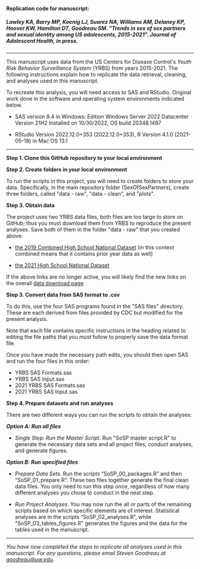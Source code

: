 #### **Replication code for manuscript:**

##### Lawley KA, Barry MP, Koenig LJ, Suarez NA, Williams AM, Delaney KP, Hoover KW, Hamilton DT, Goodreau SM. "Trends in sex of sex partners and sexual identity among US adolescents, 2015-2021". *Journal of Adolescent Health*, in press. 

---

This manuscript uses data from the US Centers for Disease Control's *Youth Risk Behavior Surveillance System* (YRBS) from years 2015-2021. The following instructions explain how to replicate the data retrieval, cleaning, and analyses used in this manuscript.

To recreate this analysis, you will need access to SAS and RStudio. Original work done in the software and operating system environments indicated below.

- SAS version 9.4 in Windows: Edition	Windows Server 2022 Datacenter Version 21H2 Installed on	‎10/‎30/‎2022, OS build	20348.1487

- RStudio Version 2022.12.0+353 (2022.12.0+353), R Version 4.1.0 (2021-05-18) in Mac OS 13.1

---

**Step 1. Clone this GitHub repository to your local environment** 

**Step 2. Create folders in your local environment** 

To run the scripts in this project, you will need to create folders to store your data. Specifically, in the main repository folder (SexOfSexPartners), create three folders, called "data - raw", "data - clean", and "plots".

**Step 3. Obtain data** 

The project uses two YRBS data files, both files are too large to store on GitHub; thus  you must download them from YRBS to reproduce the present analyses. Save both of them in the folder "data - raw" that you created above: 

- [the 2019 Combined High School National Dataset](https://www.cdc.gov/yrbs/files/sadc_2019/sadc_2019_national.dat) (in this context combined means that it contains prior year data as well)


- [the 2021 High School National Dataset](https://www.cdc.gov/yrbs/files/2021/XXH2021_YRBS_Data.dat)

If the above links are no longer active, you will likely find the new links on the overall [data download page](https://www.cdc.gov/yrbs/data/index.html)

**Step 3. Convert data from SAS format to .csv** 

To do this, use the four SAS programs found in the "SAS files" directory. These are  each derived from files provided by CDC but modified for the present analysis. 

Note that each file contains specific instructions in the heading related to editing the file paths that you *must* follow to properly save the data format file.

Once you have made the necessary path edits, you should then open SAS and run the four files in this order:

- YRBS SAS Formats.sas
- YRBS SAS Input.sas 
- 2021 YRBS SAS Formats.sas
- 2021 YRBS SAS Input.sas

**Step 4. Prepare datasets and run analyses**

There are two different ways you can run the scripts to obtain the analyses:

***Option A: Run all files***

- *Single Step: Run the Master Script*. Run "SoSP master script.R" to generate the necessary data sets and all project files, conduct analyses, and generate figures.

***Option B: Run specified files***

- *Prepare Data Sets*. Run the scripts “SoSP_00_packages.R” and then “SoSP_01_prepare.R”. These two files together generate the final clean data files. You only need to run this step once, regardless of how many different analyses you chose to conduct in the nest step.

- *Run Project Analyses*. You may now run the all or parts of the remaining scripts based on which specific elements  are of interest. Statistical analyses are in the scripts “SoSP_02_analyses.R”, while "SoSP_03_tables_figures.R" generates the figures and the data for the tables used in the manuscript. 

---
  
*You have now completed the steps to replicate all analyses used in this manuscript. For any questions, please email Steven Goodreau at goodreau@uw.edu.*


